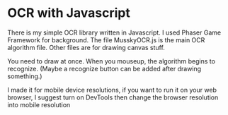 # OCR with Javascript

There is my simple OCR library written in Javascript. I used Phaser Game Framework for background.
The file MusskyOCR.js is the main OCR algorithm file. Other files are for drawing canvas stuff.

You need to draw at once. When you mouseup, the algorithm begins to recognize. (Maybe a recognize button can be added after drawing something.) 

I made it for mobile device resolutions, if you want to run it on your web browser, I suggest turn on DevTools then change the browser resolution into mobile resolution
